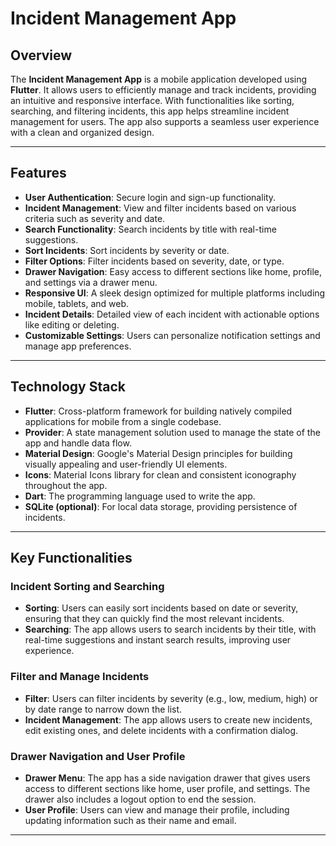 # Incident Management App

## Overview

The **Incident Management App** is a mobile application developed using **Flutter**. It allows users to efficiently manage and track incidents, providing an intuitive and responsive interface. With functionalities like sorting, searching, and filtering incidents, this app helps streamline incident management for users. The app also supports a seamless user experience with a clean and organized design.

---

## Features

- **User Authentication**: Secure login and sign-up functionality.
- **Incident Management**: View and filter incidents based on various criteria such as severity and date.
- **Search Functionality**: Search incidents by title with real-time suggestions.
- **Sort Incidents**: Sort incidents by severity or date.
- **Filter Options**: Filter incidents based on severity, date, or type.
- **Drawer Navigation**: Easy access to different sections like home, profile, and settings via a drawer menu.
- **Responsive UI**: A sleek design optimized for multiple platforms including mobile, tablets, and web.
- **Incident Details**: Detailed view of each incident with actionable options like editing or deleting.
- **Customizable Settings**: Users can personalize notification settings and manage app preferences.

---

## Technology Stack

- **Flutter**: Cross-platform framework for building natively compiled applications for mobile from a single codebase.
- **Provider**: A state management solution used to manage the state of the app and handle data flow.
- **Material Design**: Google's Material Design principles for building visually appealing and user-friendly UI elements.
- **Icons**: Material Icons library for clean and consistent iconography throughout the app.
- **Dart**: The programming language used to write the app.
- **SQLite (optional)**: For local data storage, providing persistence of incidents.

---

## Key Functionalities

### Incident Sorting and Searching

- **Sorting**: Users can easily sort incidents based on date or severity, ensuring that they can quickly find the most relevant incidents.
- **Searching**: The app allows users to search incidents by their title, with real-time suggestions and instant search results, improving user experience.

### Filter and Manage Incidents

- **Filter**: Users can filter incidents by severity (e.g., low, medium, high) or by date range to narrow down the list.
- **Incident Management**: The app allows users to create new incidents, edit existing ones, and delete incidents with a confirmation dialog.

### Drawer Navigation and User Profile

- **Drawer Menu**: The app has a side navigation drawer that gives users access to different sections like home, user profile, and settings. The drawer also includes a logout option to end the session.
- **User Profile**: Users can view and manage their profile, including updating information such as their name and email.

---
